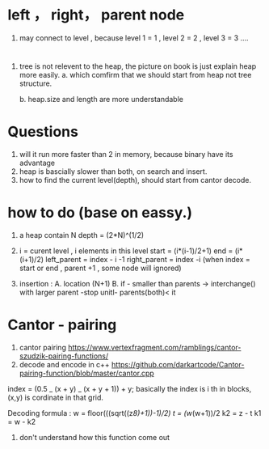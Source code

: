 # left ， right， parent node

1. may connect to level , because level 1 = 1 , level 2 = 2 , level 3 = 3 ....

#

1. tree is not relevent to the heap, the picture on book is just explain heap more easily.
   a. which comfirm that we should start from heap not tree structure.

   b. heap.size and length are more understandable

# Questions

1. will it run more faster than 2 in memory, because binary have its advantage
2. heap is bascially slower than both, on search and insert.
3. how to find the current level(depth), should start from cantor decode.

# how to do (base on eassy.)

1. a heap contain N
   depth = (2\*N)^(1/2)

2. i = curent level , i elements in this level
   start = (i*(i-1)/2+1)
   end = (i*(i+1)/2)
   left_parent = index - i -1
   right_parent = index -i
   (when index = start or end , parent +1 , some node will ignored)

3. insertion :
   A. location (N+1)
   B. if - smaller than parents
   -> interchange() with larger parent
   -stop unitl- parents(both)< it

# Cantor - pairing

1. cantor pairing
   https://www.vertexfragment.com/ramblings/cantor-szudzik-pairing-functions/
2. decode and encode in c++
   https://github.com/darkartcode/Cantor-pairing-function/blob/master/cantor.cpp

index = (0.5 _ (x + y) _ (x + y + 1)) + y;
basically the index is i th in blocks, (x,y) is cordinate in that grid.


Decoding formula :
	w = floor(((sqrt((z*8)+1))-1)/2)
	t = (w*(w+1))/2
	k2 = z - t
	k1 = w - k2

1. don't understand how this function come out